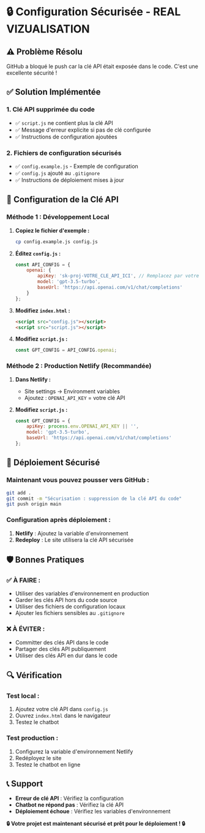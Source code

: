 # 🔒 Configuration Sécurisée - REAL VIZUALISATION

## ⚠️ Problème Résolu

GitHub a bloqué le push car la clé API était exposée dans le code. C'est une excellente sécurité !

## ✅ Solution Implémentée

### **1. Clé API supprimée du code**
- ✅ `script.js` ne contient plus la clé API
- ✅ Message d'erreur explicite si pas de clé configurée
- ✅ Instructions de configuration ajoutées

### **2. Fichiers de configuration sécurisés**
- ✅ `config.example.js` - Exemple de configuration
- ✅ `config.js` ajouté au `.gitignore`
- ✅ Instructions de déploiement mises à jour

## 🔧 Configuration de la Clé API

### **Méthode 1 : Développement Local**

1. **Copiez le fichier d'exemple :**
   ```bash
   cp config.example.js config.js
   ```

2. **Éditez `config.js` :**
   ```javascript
   const API_CONFIG = {
       openai: {
           apiKey: 'sk-proj-VOTRE_CLE_API_ICI', // Remplacez par votre vraie clé API
           model: 'gpt-3.5-turbo',
           baseUrl: 'https://api.openai.com/v1/chat/completions'
       }
   };
   ```

3. **Modifiez `index.html` :**
   ```html
   <script src="config.js"></script>
   <script src="script.js"></script>
   ```

4. **Modifiez `script.js` :**
   ```javascript
   const GPT_CONFIG = API_CONFIG.openai;
   ```

### **Méthode 2 : Production Netlify (Recommandée)**

1. **Dans Netlify :**
   - Site settings → Environment variables
   - Ajoutez : `OPENAI_API_KEY` = votre clé API

2. **Modifiez `script.js` :**
   ```javascript
   const GPT_CONFIG = {
       apiKey: process.env.OPENAI_API_KEY || '',
       model: 'gpt-3.5-turbo',
       baseUrl: 'https://api.openai.com/v1/chat/completions'
   };
   ```

## 🚀 Déploiement Sécurisé

### **Maintenant vous pouvez pousser vers GitHub :**

```bash
git add .
git commit -m "Sécurisation : suppression de la clé API du code"
git push origin main
```

### **Configuration après déploiement :**

1. **Netlify** : Ajoutez la variable d'environnement
2. **Redeploy** : Le site utilisera la clé API sécurisée

## 🛡️ Bonnes Pratiques

### **✅ À FAIRE :**
- Utiliser des variables d'environnement en production
- Garder les clés API hors du code source
- Utiliser des fichiers de configuration locaux
- Ajouter les fichiers sensibles au `.gitignore`

### **❌ À ÉVITER :**
- Committer des clés API dans le code
- Partager des clés API publiquement
- Utiliser des clés API en dur dans le code

## 🔍 Vérification

### **Test local :**
1. Ajoutez votre clé API dans `config.js`
2. Ouvrez `index.html` dans le navigateur
3. Testez le chatbot

### **Test production :**
1. Configurez la variable d'environnement Netlify
2. Redéployez le site
3. Testez le chatbot en ligne

## 📞 Support

- **Erreur de clé API** : Vérifiez la configuration
- **Chatbot ne répond pas** : Vérifiez la clé API
- **Déploiement échoue** : Vérifiez les variables d'environnement

**🔒 Votre projet est maintenant sécurisé et prêt pour le déploiement ! 🔒**
